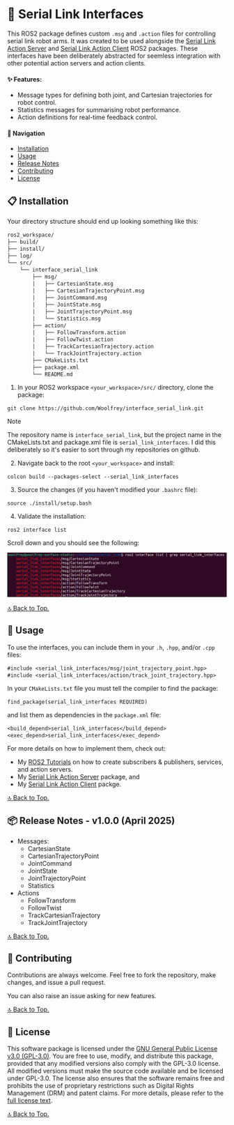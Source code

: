 # :electric_plug: Serial Link Interfaces

This ROS2 package defines custom `.msg` and `.action` files for controlling serial link robot arms. It was created to be used alongside the [Serial Link Action Server](https://github.com/Woolfrey/server_serial_link) and [Serial Link Action Client](https://github.com/Woolfrey/client_serial_link) ROS2 packages. These interfaces have been deliberately abstracted for seemless integration with other potential action servers and action clients.

#### :sparkles: Features:
- Message types for defining both joint, and Cartesian trajectories for robot control.
- Statistics messages for summarising robot performance.
- Action definitions for real-time feedback control.

#### :compass: Navigation
- [Installation](#clipboard-installation)
- [Usage](#wrench-usage)
- [Release Notes](#package-release-notes---v100-april-2025)
- [Contributing](#handshake-contributing)
- [License](#scroll-license)

## :clipboard: Installation

Your directory structure should end up looking something like this:
```
ros2_workspace/
├── build/
├── install/
├── log/
└── src/
    └── interface_serial_link
        ├── msg/
        |   ├── CartesianState.msg
        |   ├── CartesianTrajectoryPoint.msg
        |   ├── JointCommand.msg
        |   ├── JointState.msg
        |   ├── JointTrajectoryPoint.msg
        |   └── Statistics.msg
        ├── action/
        |   ├── FollowTransform.action
        |   ├── FollowTwist.action
        |   ├── TrackCartesianTrajectory.action
        |   └── TrackJointTrajectory.action
        ├── CMakeLists.txt
        ├── package.xml
        └── README.md
```

1. In your ROS2 workspace `<your_workspace>/src/` directory, clone the package:

```
git clone https://github.com/Woolfrey/interface_serial_link.git
```

> [!NOTE]
> The repository name is `interface_serial_link`, but the project name in the CMakeLists.txt and package.xml file is `serial_link_interfaces`. I did this deliberately so it's easier to sort through my repositories on github.

2. Navigate back to the root `<your_workspace>` and install:

```
colcon build --packages-select --serial_link_interfaces
```

3. Source the changes (if you haven't modified your `.bashrc` file):

```
source ./install/setup.bash
```

4. Validate the installation:

```
ros2 interface list
```

Scroll down and you should see the following:

<p align="center">
  <img src="doc/ros2_interface_list.png" width="600" height="auto"/>
</p>

[:top: Back to Top.](#electric_plug-serial-link-interfaces)

## :wrench: Usage

To use the interfaces, you can include them in your `.h`, `.hpp`, and/or `.cpp` files:

```
#include <serial_link_interfaces/msg/joint_trajectory_point.hpp>
#include <serial_link_interfaces/action/track_joint_trajectory.hpp>
```

In your `CMakeLists.txt` file you must tell the compiler to find the package:
```
find_package(serial_link_interfaces REQUIRED)
```
and list them as dependencies in the `package.xml` file:
```
<build_depend>serial_link_interfaces</build_depend>
<exec_depend>serial_link_interfaces</exec_depend>
```

For more details on how to implement them, check out:
- My [ROS2 Tutorials](https://github.com/Woolfrey/tutorial_ros2) on how to create  subscribers & publishers, services, and action servers.
- My [Serial Link Action Server](https://github.com/Woolfrey/server_serial_link) package, and
- My [Serial Link Action Client](https://github.com/Woolfrey/client_serial_link) packge.

[:top: Back to Top.](#electric_plug-serial-link-interfaces)

## :package: Release Notes - v1.0.0 (April 2025)

- Messages:
  - CartesianState
  - CartesianTrajectoryPoint
  - JointCommand
  - JointState
  - JointTrajectoryPoint
  - Statistics
- Actions
  - FollowTransform
  - FollowTwist
  - TrackCartesianTrajectory
  - TrackJointTrajectory
 
[:top: Back to Top.](#electric_plug-serial-link-interfaces)

## :handshake: Contributing

Contributions are always welcome. Feel free to fork the repository, make changes, and issue a pull request.

You can also raise an issue asking for new features.

[:top: Back to Top.](#electric_plug-serial-link-interfaces)

## :scroll: License

This software package is licensed under the [GNU General Public License v3.0 (GPL-3.0)](https://choosealicense.com/licenses/gpl-3.0/). You are free to use, modify, and distribute this package, provided that any modified versions also comply with the GPL-3.0 license. All modified versions must make the source code available and be licensed under GPL-3.0. The license also ensures that the software remains free and prohibits the use of proprietary restrictions such as Digital Rights Management (DRM) and patent claims. For more details, please refer to the [full license text](LICENSE).

[:top: Back to Top.](#electric_plug-serial-link-interfaces)
